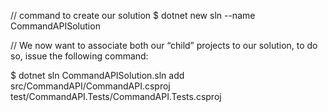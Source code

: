 // command to create our solution
\$ dotnet new sln --name CommandAPISolution

// We now want to associate both our “child” projects to our solution, to do so, issue the following command:

\$ dotnet sln CommandAPISolution.sln add src/CommandAPI/CommandAPI.csproj test/CommandAPI.Tests/CommandAPI.Tests.csproj
